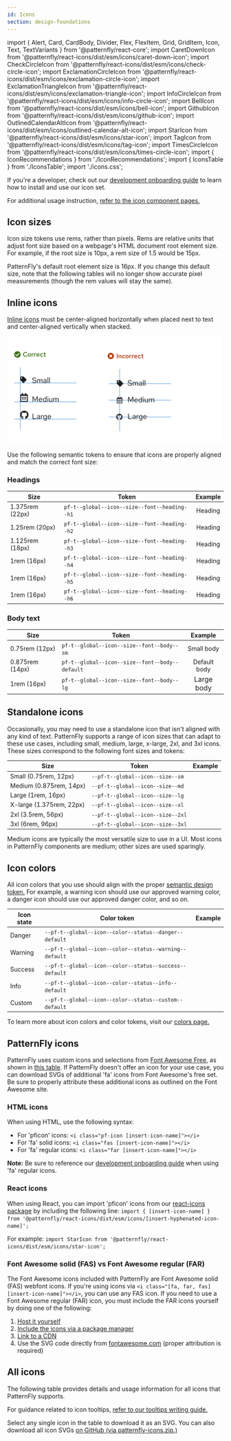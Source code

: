 ```yaml
---
id: Icons
section: design-foundations
---
```

import { Alert, Card, CardBody, Divider, Flex, FlexItem, Grid, GridItem, Icon, Text, TextVariants } from '@patternfly/react-core';
import CaretDownIcon from '@patternfly/react-icons/dist/esm/icons/caret-down-icon';
import CheckCircleIcon from '@patternfly/react-icons/dist/esm/icons/check-circle-icon';
import ExclamationCircleIcon from '@patternfly/react-icons/dist/esm/icons/exclamation-circle-icon';
import ExclamationTriangleIcon from '@patternfly/react-icons/dist/esm/icons/exclamation-triangle-icon';
import InfoCircleIcon from '@patternfly/react-icons/dist/esm/icons/info-circle-icon';
import BellIcon from '@patternfly/react-icons/dist/esm/icons/bell-icon';
import GithubIcon from '@patternfly/react-icons/dist/esm/icons/github-icon';
import OutlinedCalendarAltIcon from '@patternfly/react-icons/dist/esm/icons/outlined-calendar-alt-icon';
import StarIcon from '@patternfly/react-icons/dist/esm/icons/star-icon';
import TagIcon from '@patternfly/react-icons/dist/esm/icons/tag-icon';
import TimesCircleIcon from '@patternfly/react-icons/dist/esm/icons/times-circle-icon';
import { IconRecommendations } from './IconRecommendations';
import { IconsTable } from './IconsTable';
import './icons.css';

If you're a developer, check out our [development onboarding guide](/get-started//develop#using-icons) to learn how to install and use our icon set.

For additional usage instruction, [refer to the icon component pages.](/components/icon)

## Icon sizes

Icon size tokens use rems, rather than pixels. Rems are relative units that adjust font size based on a webpage's HTML document root element size. For example, if the root size is 10px, a rem size of 1.5 would be 15px.

PatternFly's default root element size is 16px. If you change this default size, note that the following tables will no longer show accurate pixel measurements (though the rem values will stay the same). 

## Inline icons

[Inline icons](/components/icon#inline) must be center-aligned horizontally when placed next to text and center-aligned vertically when stacked.

<img src="./icon-alignment.png" alt="Icon alignment" style="max-width:500px"></img>

Use the following semantic tokens to ensure that icons are properly aligned and match the correct font size:

### Headings 

| **Size** | **Token** | **Example** |
| --- | --- | :---: |
|  1.375rem (22px)   | `pf-t--global--icon--size--font--heading--h1` | <Text component="h1"> <Icon isInline> <StarIcon /> </Icon> Heading <Icon isInline> <StarIcon /> </Icon></Text>  | 
| 1.25rem (20px)    | `pf-t--global--icon--size--font--heading--h2` | <Text component="h2"> <Icon isInline> <StarIcon /> </Icon> Heading <Icon isInline> <StarIcon /> </Icon></Text>  |
| 1.125rem (18px) | `pf-t--global--icon--size--font--heading--h3` | <Text component="h3"> <Icon isInline> <StarIcon /> </Icon> Heading <Icon isInline> <StarIcon /> </Icon></Text>  |
| 1rem (16px) | `pf-t--global--icon--size--font--heading--h4` | <Text component="h4"> <Icon isInline> <StarIcon /> </Icon> Heading <Icon isInline> <StarIcon /> </Icon></Text>  |
| 1rem (16px) | `pf-t--global--icon--size--font--heading--h5` | <Text component="h5"> <Icon isInline> <StarIcon /> </Icon> Heading <Icon isInline> <StarIcon /> </Icon></Text>  |
| 1rem (16px) | `pf-t--global--icon--size--font--heading--h6` | <Text component="h6"> <Icon isInline> <StarIcon /> </Icon> Heading <Icon isInline> <StarIcon /> </Icon></Text>  |

### Body text

| **Size** | **Token** | **Example** |
| --- | --- | :---: |
| 0.75rem (12px)  | `pf-t--global--icon--size--font--body--sm`  | <Text component={TextVariants.small}> <Icon isInline><StarIcon /></Icon> Small body <Icon isInline><StarIcon /></Icon></Text> |
| 0.875rem (14px) | `pf-t--global--icon--size--font--body--default`  | <Text component={TextVariants.p}> <Icon isInline><StarIcon /></Icon> Default body <Icon isInline><StarIcon /></Icon></Text> 
| 1rem (16px)  | `pf-t--global--icon--size--font--body--lg`  | <Text component={TextVariants.p} style="font-size: 16px"> <Icon isInline><StarIcon /></Icon> Large body <Icon isInline><StarIcon /></Icon></Text> 

## Standalone icons 

Occasionally, you may need to use a standalone icon that isn't aligned with any kind of text. PatternFly supports a range of icon sizes that can adapt to these use cases, including small, medium, large, x-large, 2xl, and 3xl icons. These sizes correspond to the following font sizes and tokens:

| **Size** | **Token** | **Example** |
| --- | --- | :---: |
| Small (0.75rem, 12px) |  `--pf-t--global--icon--size--sm` |<Icon size ="sm"><StarIcon /></Icon> |
| Medium (0.875rem, 14px) |  `--pf-t--global--icon--size--md` |<Icon size ="md"><StarIcon /></Icon> |
| Large (1rem, 16px) |  `--pf-t--global--icon--size--lg` |<Icon size ="lg"><StarIcon /></Icon> |
| X-large (1.375rem, 22px) | `--pf-t--global--icon--size--xl` | <Icon size ="xl"> <StarIcon /></Icon> |
| 2xl (3.5rem, 56px) | `--pf-t--global--icon--size--2xl` |  <Icon size ="2xl"><StarIcon /></Icon> |
| 3xl (6rem, 96px) | `--pf-t--global--icon--size--3xl` | <Icon size ="3xl"><StarIcon /></Icon> |

Medium icons are typically the most versatile size to use in a UI. Most icons in PatternFly components are medium; other sizes are used sparingly.

## Icon colors
All icon colors that you use should align with the proper [semantic design token.](/tokens/all-patternfly-tokens) For example, a warning icon should use our approved warning color, a danger icon should use our approved danger color, and so on. 

| **Icon state** | **Color token** | **Example** |
| --- | --- | :---: |
| Danger | `--pf-t--global--icon--color--status--danger--default` | <Icon status="danger" size="xl"> <ExclamationCircleIcon /> </Icon> |
| Warning  | `--pf-t--global--icon--color--status--warning--default` | <Icon status="warning" size="xl"><ExclamationTriangleIcon /></Icon> |
| Success | `--pf-t--global--icon--color--status--success--default` | <Icon status="success" size="xl"><CheckCircleIcon /></Icon> |
| Info | `--pf-t--global--icon--color--status--info--default` | <Icon status="info" size="xl"><InfoCircleIcon /></Icon> |
| Custom | `--pf-t--global--icon--color--status--custom--default` | <Icon status="custom" size="xl"><BellIcon /></Icon> |

To learn more about icon colors and color tokens, visit our [colors page.](/design-foundations/colors) 

## PatternFly icons
PatternFly uses custom icons and selections from <a href="https://fontawesome.com/icons?d=gallery&m=free">Font Awesome Free</a>, as shown in [this table](#all-icons). If PatternFly doesn't offer an icon for your use case, you can download SVGs of additional 'fa' icons from Font Awesome's free set. Be sure to properly attribute these additional icons as outlined on the Font Awesome site.

### HTML icons 
When using HTML, use the following syntax:

- For 'pficon' icons: `<i class="pf-icon [insert-icon-name]"></i>`
- For 'fa' solid icons: `<i class="fas [insert-icon-name]"></i>`
- For 'fa' regular icons: `<i class="far [insert-icon-name]"></i>`

**Note:** Be sure to reference our [development onboarding guide](/develop#using-icons) when using 'fa' regular icons.

### React icons
When using React, you can import 'pficon' icons from our [react-icons package](https://www.npmjs.com/package/@patternfly/react-icons) by including the following line: `import { [insert-icon-name] } from '@patternfly/react-icons/dist/esm/icons/[insert-hyphenated-icon-name]';`

For example: 
`import StarIcon from '@patternfly/react-icons/dist/esm/icons/star-icon';`

### Font Awesome solid (FAS) vs Font Awesome regular (FAR)
The Font Awesome icons included with PatternFly are Font Awesome solid (FAS) webfont icons. If you're using icons via `<i class="[fa, far, fas] [insert-icon-name]"></i>`, you can use any FAS icon. If you need to use a Font Awesome regular (FAR) icon, you must include the FAR icons yourself by doing one of the following:

1. [Host it yourself](https://fontawesome.com/how-to-use/on-the-web/setup/hosting-font-awesome-yourself)
2. [Include the icons via a package manager](https://fontawesome.com/how-to-use/on-the-web/setup/using-package-managers)
3. [Link to a CDN](https://cdnjs.com/libraries/font-awesome)
4. Use the SVG code directly from [fontawesome.com](https://fontawesome.com) (proper attribution is required)


## All icons 

The following table provides details and usage information for all icons that PatternFly supports.

For guidance related to icon tooltips, [refer to our tooltips writing guide.](/ux-writing/tooltips#icon-tooltips)

Select any single icon in the table to download it as an SVG. You can also download all icon SVGs <a href="https://github.com/patternfly/patternfly-design/raw/master/resources/patternfly-icon-svgs" target="_blank">on GitHub (via patternfly-icons.zip.)</a>

<IconsTable />
